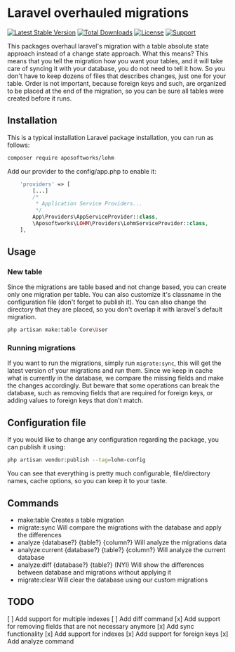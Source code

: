 # Laravel overhauled migrations

[![Latest Stable Version](https://poser.pugx.org/aposoftworks/lohm/version)](https://packagist.org/packages/aposoftworks/lohm) [![Total Downloads](https://poser.pugx.org/aposoftworks/lohm/downloads)](https://packagist.org/packages/aposoftworks/lohm) [![License](https://poser.pugx.org/phpunit/phpunit/license)](https://packagist.org/packages/phpunit/phpunit) [![Support](https://img.shields.io/badge/Patreon-Support-orange.svg?logo=Patreon)](https://www.patreon.com/rafaelcorrea)

This packages overhaul laravel's migration with a table absolute state approach instead of a change state approach. What this means? This means that you tell the migration how you want your tables, and it will take care of syncing it with your database, you do not need to tell it how. So you don't have to keep dozens of files that describes changes, just one for your table. Order is not important, because foreign keys and such, are organized to be placed at the end of the migration, so you can be sure all tables were created before it runs.

## Installation
This is a typical installation Laravel package installation, you can run as follows:
``` bash
composer require aposoftworks/lohm
```

Add our provider to the config/app.php to enable it:
``` PHP
    'providers' => [
        [...]
        /*
         * Application Service Providers...
         */
        App\Providers\AppServiceProvider::class,
        \Aposoftworks\LOHM\Providers\LohmServiceProvider::class,
    ],
```

## Usage

### New table
Since the migrations are table based and not change based, you can create only one migration per table. You can also customize it's classname in the configuration file (don't forget to publish it). You can also change the directory that they are placed, so you don't overlap it with laravel's default migration.

``` bash
php artisan make:table Core\User
```

### Running migrations
If you want to run the migrations, simply run `migrate:sync`, this will get the latest version of your migrations and run them. Since we keep in cache what is currently in the database, we compare the missing fields and make the changes accordingly. But beware that some operations can break the database, such as removing fields that are required for foreign keys, or adding values to foreign keys that don't match.

## Configuration file
If you would like to change any configuration regarding the package, you can publish it using:
``` bash
php artisan vendor:publish --tag=lohm-config
```
You can see that everything is pretty much configurable, file/directory names, cache options, so you can keep it to your taste.

## Commands

- make:table
Creates a table migration
- migrate:sync
Will compare the migrations with the database and apply the differences
- analyze {database?} {table?} {column?}
Will analyze the migrations data
- analyze:current {database?} {table?} {column?}
Will analyze the current database
- analyze:diff {database?} {table?}
(NYI) Will show the differences between database and migrations without applying it
- migrate:clear
Will clear the database using our custom migrations

## TODO
[ ] Add support for multiple indexes
[ ] Add diff command
[x] Add support for removing fields that are not necessary anymore
[x] Add sync functionality
[x] Add support for indexes
[x] Add support for foreign keys
[x] Add analyze command
